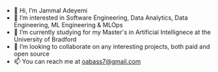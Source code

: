 - 👋 Hi, I’m Jammal Adeyemi
- 👀 I’m interested in Software Engineering, Data Analytics, Data Engineering, ML Engineering & MLOps
- 🌱 I’m currently studying for my Master's in Artificial Intellignece at the University of Bradford
- 💞️ I’m looking to collaborate on any interesting projects, both paid and open source
- 📫 You can reach me at oabass7@gmail.com

<!---
JammalAdeyemi/JammalAdeyemi is a ✨ special ✨ repository because its `README.md` (this file) appears on your GitHub profile.
You can click the Preview link to take a look at your changes.
--->
